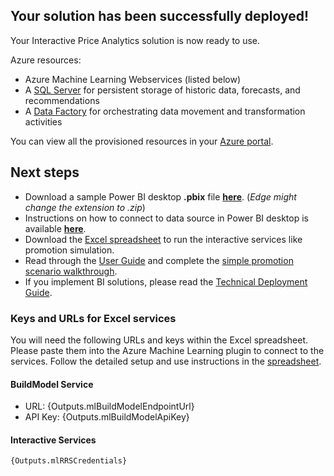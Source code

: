 ## Your solution has been successfully deployed!

Your Interactive Price Analytics solution is now ready to use.

Azure resources:
* Azure Machine Learning Webservices (listed below)	
* A [SQL Server]({Outputs.sqlServerUrl}) for persistent storage of historic data, forecasts, and recommendations
* A [Data Factory]({Outputs.dataFactoryUrl}) for orchestrating data movement and transformation activities

You can view all the provisioned resources in your [Azure portal]({Outputs.resourceGroupUrl}). 

## Next steps
* Download a sample Power BI desktop **.pbix** file [**here**]({PatternAssetBaseUrl}/pricingDashboard.pbix). (*Edge might change the extension to .zip*)
* Instructions on how to connect to data source in Power BI desktop is available [**here**](https://github.com/Azure/Azure-CloudIntelligence-SolutionAuthoringWorkspace/blob/master/docs/powerbi-configurations.md).
* Download the [Excel spreadsheet](https://aka.ms/pricingxls) to run the interactive services like promotion simulation.
* Read through the [User Guide](https://github.com/Azure/cortana-intelligence-price-analytics/blob/master/User%20Guide/UserGuide.md)
  and complete the [simple promotion scenario walkthrough](https://github.com/Azure/cortana-intelligence-price-analytics/blob/master/Walkthrough%201%20-%20Promotion%20Simulation/PromoSimulationWalkthrough.md).
* If you implement BI solutions, please read the [Technical Deployment Guide](https://github.com/Azure/cortana-intelligence-price-analytics/blob/master/Technical%20Deployment%20Guide/TechnicalDeploymentGuide.md).

### Keys and URLs for Excel services

You will need the following URLs and keys within the Excel spreadsheet.
Please paste them into the Azure Machine Learning plugin to connect to the services.
Follow the detailed setup and use instructions in the [spreadsheet](https://aka.ms/pricingxls). 

#### BuildModel Service

* URL: {Outputs.mlBuildModelEndpointUrl}
* API Key: {Outputs.mlBuildModelApiKey}

#### Interactive Services

```
{Outputs.mlRRSCredentials}
```
	
